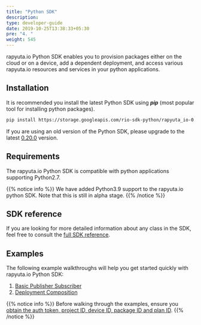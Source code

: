 ```yaml
---
title: "Python SDK"
description:
type: developer-guide
date: 2019-10-25T13:38:33+05:30
pre: "4. "
weight: 545
---
```

rapyuta.io Python SDK enables you to provision packages
either on the cloud or on a device, add a dependent
deployment, and access various rapyuta.io resources and
services in your python applications.

## Installation
It is recommended you install the latest Python SDK
using ***pip*** (most popular tool for installing
python packages).
```bash
pip install https://storage.googleapis.com/rio-sdk-python/rapyuta_io-0.20.0-py2.py3-none-any.whl
```
If you are using an old version of the Python SDK, please upgrade to the latest
[0.20.0](https://storage.googleapis.com/rio-sdk-python/rapyuta_io-0.20.0-py2.py3-none-any.whl)
version.



## Requirements
The rapyuta.io Python SDK is compatible with python
applications supporting Python2.7.

{{% notice info %}}
We have added Python3.9 support to the rapyuta.io python SDK. Note that this is still in alpha stage.
{{% /notice %}}

## SDK reference
If you are looking for more detailed information about any class in the SDK, feel
free to consult the [full SDK reference](https://sdkdocs.apps.rapyuta.io/).

## Examples
The following example walkthroughs will help you get
started quickly with rapyuta.io Python SDK:

1. [Basic Publisher Subscriber](/developer-guide/tooling-automation/python-sdk/sample-walkthroughs/basic-pubsub/)
2. [Deployment Composition](/developer-guide/tooling-automation/python-sdk/sample-walkthroughs/deployment-composition/)

{{% notice info %}}
Before walking through the examples, ensure you [obtain the auth token, project ID, device ID, package ID and plan ID](/developer-guide/tooling-automation/python-sdk/sdk-tokens-parameters/).
{{% /notice %}}